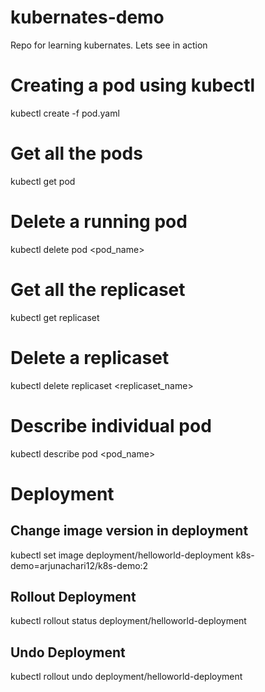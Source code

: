# kubernates-demo
Repo for learning kubernates. Lets see in action

# Creating a pod using kubectl
kubectl create -f pod.yaml

# Get all the pods
kubectl get pod

# Delete a running pod
kubectl delete pod <pod_name>

# Get all the replicaset
kubectl get replicaset

# Delete a replicaset
kubectl delete replicaset <replicaset_name>

# Describe individual pod
kubectl describe pod <pod_name>

# Deployment

## Change image version in deployment
kubectl set image deployment/helloworld-deployment k8s-demo=arjunachari12/k8s-demo:2

## Rollout Deployment
kubectl rollout status deployment/helloworld-deployment

## Undo Deployment
kubectl rollout undo deployment/helloworld-deployment
